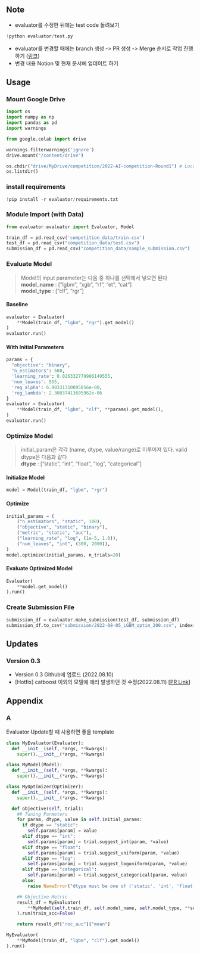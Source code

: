 ## Note
- evaluator를 수정한 뒤에는 test code 돌려보기
```python
!python evaluator/test.py
```
- evaluator를 변경할 때에는 branch 생성 -> PR 생성 -> Merge 순서로 작업 진행하기 ([링크](https://www.notion.so/simya/Github-Policy-82fc68ae4b38425486d4cb3334dbb77c))
- 변경 내용 Notion 및 현재 문서에 업데이트 하기

## Usage
### Mount Google Drive

```python
import os
import numpy as np
import pandas as pd
import warnings

from google.colab import drive

warnings.filterwarnings('ignore')
drive.mount("/content/drive")

os.chdir("drive/MyDrive/competition/2022-AI-competition-Round1") # Local Path
os.listdir()
```

### install requirements
```python
!pip install -r evaluator/requirements.txt
```

### Module Import (with Data)
```python
from evaluator.evaluator import Evaluator, Model

train_df = pd.read_csv('competition_data/train.csv')
test_df = pd.read_csv("competition_data/test.csv")
submission_df = pd.read_csv("competition_data/sample_submission.csv")
```

### Evaluate Model

> Model의 input parameter는 다음 중 하나를 선택해서 넣으면 된다  
> **model_name** : [”lgbm”, “xgb”, “rf”, “et”, “cat”]  
> **model_type** : [”clf”, “rgr”]  

#### Baseline
```python
evaluator = Evaluator(
    **Model(train_df, "lgbm", "rgr").get_model()
)
evaluator.run()
```

#### With Initial Parameters
```python
params = {
  "objective": "binary",
  "n_estimators": 500,
  'learning_rate': 0.026332779906149555,
  'num_leaves': 955,
  'reg_alpha': 6.90331310095056e-08,
  'reg_lambda': 2.30837413695962e-06
}
evaluator = Evaluator(
    **Model(train_df, "lgbm", "clf", **params).get_model(),
)
evaluator.run()
```

### Optimize Model

> initial_param은 각각 (name, dtype, value/range)로 이루어져 있다. valid dtype은 다음과 같다  
> **dtype** : [”static”, “int”, “float”, “log”, “categorical”]  

#### Initialize Model
```python
model = Model(train_df, "lgbm", "rgr")
```
#### Optimize
```python
initial_params = (
    ("n_estimators", "static", 100),
    ("objective", "static", "binary"),
    ("metric", "static", "auc"),
    ("learning_rate", "log", (1e-5, 1.0)),
    ("num_leaves", "int", (300, 2000)),
)
model.optimize(initial_params, n_trials=20)
```

#### Evaluate Optimized Model
```python
Evaluator(
    **model.get_model()
).run()
```

### Create Submission File
```python
submission_df = evaluator.make_submission(test_df, submission_df)
submission_df.to_csv("submission/2022-08-05_LGBM_optim_200.csv", index=False)
```

## Updates
### Version 0.3
- Version 0.3 Github에 업로드 (2022.08.10)
- [Hotfix] catboost 이외의 모델에 에러 발생하던 것 수정(2022.08.11) [[PR Link](https://github.com/Kohgeonho/2022-AI-competition-Round1/pull/1)]

## Appendix
### A
Evaluator Update할 때 사용하면 좋을 template
```python
class MyEvaluator(Evaluator):
  def __init__(self, *args, **kwargs):
    super().__init__(*args, **kwargs)

class MyModel(Model):
  def __init__(self, *args, **kwargs):
    super().__init__(*args, **kwargs)

class MyOptimizer(Optimizer):
  def __init__(self, *args, **kwargs):
    super().__init__(*args, **kwargs)

  def objective(self, trial):
    ## Tuning Parmeters
    for param, dtype, value in self.initial_params:
      if dtype == "static":
        self.params[param] = value
      elif dtype == "int":
        self.params[param] = trial.suggest_int(param, *value)
      elif dtype == "float":
        self.params[param] = trial.suggest_uniform(param, *value)
      elif dtype == "log":
        self.params[param] = trial.suggest_loguniform(param, *value)
      elif dtype == "categorical":
        self.params[param] = trial.suggest_categorical(param, value)
      else:
        raise NameError("dtype must be one of ('static', 'int', 'float', 'log', 'categorical')")

    ## Objective Metric
    result_df = MyEvaluator(
        **MyModel(self.train_df, self.model_name, self.model_type, **self.params).get_model()
    ).run(train_acc=False)

    return result_df["roc_auc"]["mean"]
```
```python
MyEvaluator(
    **MyModel(train_df, "lgbm", "clf").get_model()
).run()
```
